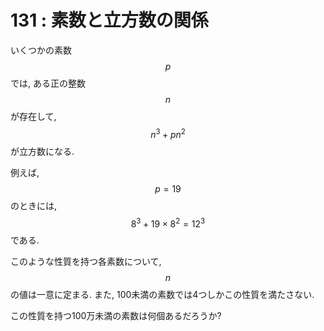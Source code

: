 # 131 : 素数と立方数の関係

いくつかの素数$$p$$では, ある正の整数$$n$$が存在して, $$n^3+pn^2$$が立方数になる.

例えば, $$p = 19$$のときには, $$8^3+19×8^2=12^3$$である.

このような性質を持つ各素数について, $$n$$の値は一意に定まる. また, 100未満の素数では4つしかこの性質を満たさない.

この性質を持つ100万未満の素数は何個あるだろうか?


